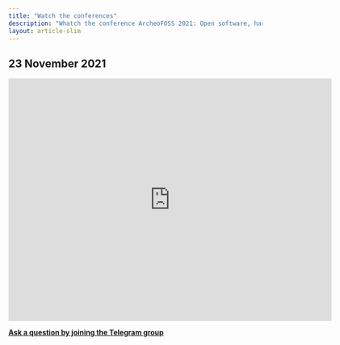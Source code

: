 ```yaml
---
title: "Watch the conferences"
description: "Whatch the conference ArcheoFOSS 2021: Open software, hardware, processes, data and formats in archaeological research"
layout: article-slim
---
```


## 23 November 2021

<iframe
    width="640"
    height="480"
    src="https://www.youtube.com/watch?v=W66NZtZTmIY"
    frameborder="0"
    allow="autoplay; encrypted-media"
    allowfullscreen
>
</iframe>

**[Ask a question by joining the Telegram group](https://t.me/ArcheoFOSS_2021)**